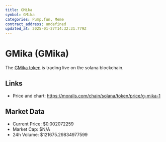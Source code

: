 ```yaml
---
title: GMika
symbol: GMika
categories: Pump.fun, Meme
contract_address: undefined
updated_at: 2025-01-27T14:32:31.779Z
---
```


# GMika (GMika)
The [GMika token](https://moralis.com/chain/solana/token/price/g-mika-1) is trading live on the solana blockchain.

## Links
- Price and chart: https://moralis.com/chain/solana/token/price/g-mika-1

## Market Data
- Current Price: $0.002072259
- Market Cap: $N/A
- 24h Volume: $121675.29834977599
